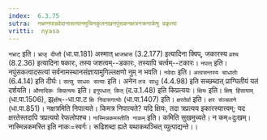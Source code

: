 ```yaml
---
index:  6.3.75
sutra:  नभ्रण्नपान्नवेदानासत्यानमुचिनकुलनखनपुंसकनक्षत्रनक्रनाकेषु प्रकृत्या
vritti:  nyasa
---
```


`नभ्राट्` इति। `भ्राजृ दीप्तौ` (धा.पा.181) अस्मात् `भ्राजभ्रास` (3.2.177) इत्यादिना क्विप्, जकारस्य `व्रश्च` (8.2.36) इत्यादिना षकारः, तस्य जशत्वम्--डकारः, तस्यापि चर्त्वम्--टकारः। `नपात्` इति। नपुंसकत्वादसत्यां सर्वनामस्थानसंज्ञायामुगिल्लक्षणो नुम् न भवति। `नवेदाः` इति। `अत्वसन्तस्य चाधातोः` (6.4.14) इति दीर्घः। `सत्सु साधवः सत्याः` इति। अनेन `तत्र साधुः` (4.4.98) इति सच्छब्दात् प्राग्घितीयं यतं दर्शयति। `औणादिकः किप्रत्ययः` इति। `इगुपधात् कित्` (द.उ.1.48) इति किप्रत्ययः। `क्षियः` इति। `क्षिष् हिंसायाम्` (धा.पा.1506), झ्र्`क्षीष्`--धा.पा.ट `क्षि निवासगत्योः` (धा.पा.1407) इति। `क्षरतेर्वा` इति। `क्षर संञ्चलने` (धा.पा.851)। नक्षत्रमिति निपात्यते। किमत्र निपात्यते? यदि क्षियः, तदा त्रप्रत्यय इकारस्यात्त्वम्; यद क्षरतेस्तदापि त्रप्रत्ययो रेफलोपश्च। `नास्मिन्नकमस्तीति नाकम्` इति। कमिति सुखमुच्यते। न कम्=दुःखम्। नास्मिन्नकमस्ति इति नाकः=स्वर्गः। रूढिशब्दा ह्यते यथाकथञ्चित् व्युत्पाद्यन्ते।।

